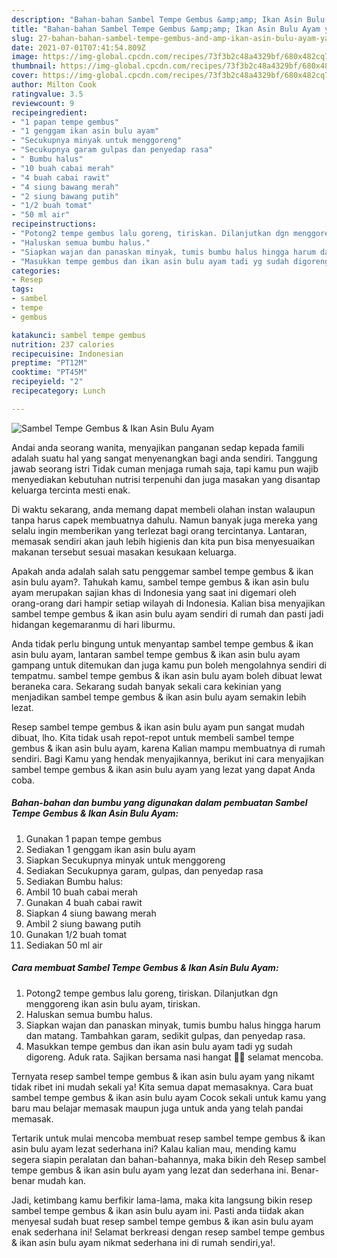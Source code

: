 ```yaml
---
description: "Bahan-bahan Sambel Tempe Gembus &amp;amp; Ikan Asin Bulu Ayam yang lezat dan Mudah Dibuat"
title: "Bahan-bahan Sambel Tempe Gembus &amp;amp; Ikan Asin Bulu Ayam yang lezat dan Mudah Dibuat"
slug: 27-bahan-bahan-sambel-tempe-gembus-and-amp-ikan-asin-bulu-ayam-yang-lezat-dan-mudah-dibuat
date: 2021-07-01T07:41:54.809Z
image: https://img-global.cpcdn.com/recipes/73f3b2c48a4329bf/680x482cq70/sambel-tempe-gembus-ikan-asin-bulu-ayam-foto-resep-utama.jpg
thumbnail: https://img-global.cpcdn.com/recipes/73f3b2c48a4329bf/680x482cq70/sambel-tempe-gembus-ikan-asin-bulu-ayam-foto-resep-utama.jpg
cover: https://img-global.cpcdn.com/recipes/73f3b2c48a4329bf/680x482cq70/sambel-tempe-gembus-ikan-asin-bulu-ayam-foto-resep-utama.jpg
author: Milton Cook
ratingvalue: 3.5
reviewcount: 9
recipeingredient:
- "1 papan tempe gembus"
- "1 genggam ikan asin bulu ayam"
- "Secukupnya minyak untuk menggoreng"
- "Secukupnya garam gulpas dan penyedap rasa"
- " Bumbu halus"
- "10 buah cabai merah"
- "4 buah cabai rawit"
- "4 siung bawang merah"
- "2 siung bawang putih"
- "1/2 buah tomat"
- "50 ml air"
recipeinstructions:
- "Potong2 tempe gembus lalu goreng, tiriskan. Dilanjutkan dgn menggoreng ikan asin bulu ayam, tiriskan."
- "Haluskan semua bumbu halus."
- "Siapkan wajan dan panaskan minyak, tumis bumbu halus hingga harum dan matang. Tambahkan garam, sedikit gulpas, dan penyedap rasa."
- "Masukkan tempe gembus dan ikan asin bulu ayam tadi yg sudah digoreng. Aduk rata. Sajikan bersama nasi hangat 🥰😍 selamat mencoba."
categories:
- Resep
tags:
- sambel
- tempe
- gembus

katakunci: sambel tempe gembus 
nutrition: 237 calories
recipecuisine: Indonesian
preptime: "PT12M"
cooktime: "PT45M"
recipeyield: "2"
recipecategory: Lunch

---
```



![Sambel Tempe Gembus &amp; Ikan Asin Bulu Ayam](https://img-global.cpcdn.com/recipes/73f3b2c48a4329bf/680x482cq70/sambel-tempe-gembus-ikan-asin-bulu-ayam-foto-resep-utama.jpg)

Andai anda seorang wanita, menyajikan panganan sedap kepada famili adalah suatu hal yang sangat menyenangkan bagi anda sendiri. Tanggung jawab seorang istri Tidak cuman menjaga rumah saja, tapi kamu pun wajib menyediakan kebutuhan nutrisi terpenuhi dan juga masakan yang disantap keluarga tercinta mesti enak.

Di waktu  sekarang, anda memang dapat membeli olahan instan walaupun tanpa harus capek membuatnya dahulu. Namun banyak juga mereka yang selalu ingin memberikan yang terlezat bagi orang tercintanya. Lantaran, memasak sendiri akan jauh lebih higienis dan kita pun bisa menyesuaikan makanan tersebut sesuai masakan kesukaan keluarga. 



Apakah anda adalah salah satu penggemar sambel tempe gembus &amp; ikan asin bulu ayam?. Tahukah kamu, sambel tempe gembus &amp; ikan asin bulu ayam merupakan sajian khas di Indonesia yang saat ini digemari oleh orang-orang dari hampir setiap wilayah di Indonesia. Kalian bisa menyajikan sambel tempe gembus &amp; ikan asin bulu ayam sendiri di rumah dan pasti jadi hidangan kegemaranmu di hari liburmu.

Anda tidak perlu bingung untuk menyantap sambel tempe gembus &amp; ikan asin bulu ayam, lantaran sambel tempe gembus &amp; ikan asin bulu ayam gampang untuk ditemukan dan juga kamu pun boleh mengolahnya sendiri di tempatmu. sambel tempe gembus &amp; ikan asin bulu ayam boleh dibuat lewat beraneka cara. Sekarang sudah banyak sekali cara kekinian yang menjadikan sambel tempe gembus &amp; ikan asin bulu ayam semakin lebih lezat.

Resep sambel tempe gembus &amp; ikan asin bulu ayam pun sangat mudah dibuat, lho. Kita tidak usah repot-repot untuk membeli sambel tempe gembus &amp; ikan asin bulu ayam, karena Kalian mampu membuatnya di rumah sendiri. Bagi Kamu yang hendak menyajikannya, berikut ini cara menyajikan sambel tempe gembus &amp; ikan asin bulu ayam yang lezat yang dapat Anda coba.

<!--inarticleads1-->

##### Bahan-bahan dan bumbu yang digunakan dalam pembuatan Sambel Tempe Gembus &amp; Ikan Asin Bulu Ayam:

1. Gunakan 1 papan tempe gembus
1. Sediakan 1 genggam ikan asin bulu ayam
1. Siapkan Secukupnya minyak untuk menggoreng
1. Sediakan Secukupnya garam, gulpas, dan penyedap rasa
1. Sediakan  Bumbu halus:
1. Ambil 10 buah cabai merah
1. Gunakan 4 buah cabai rawit
1. Siapkan 4 siung bawang merah
1. Ambil 2 siung bawang putih
1. Gunakan 1/2 buah tomat
1. Sediakan 50 ml air




<!--inarticleads2-->

##### Cara membuat Sambel Tempe Gembus &amp; Ikan Asin Bulu Ayam:

1. Potong2 tempe gembus lalu goreng, tiriskan. Dilanjutkan dgn menggoreng ikan asin bulu ayam, tiriskan.
1. Haluskan semua bumbu halus.
1. Siapkan wajan dan panaskan minyak, tumis bumbu halus hingga harum dan matang. Tambahkan garam, sedikit gulpas, dan penyedap rasa.
1. Masukkan tempe gembus dan ikan asin bulu ayam tadi yg sudah digoreng. Aduk rata. Sajikan bersama nasi hangat 🥰😍 selamat mencoba.




Ternyata resep sambel tempe gembus &amp; ikan asin bulu ayam yang nikamt tidak ribet ini mudah sekali ya! Kita semua dapat memasaknya. Cara buat sambel tempe gembus &amp; ikan asin bulu ayam Cocok sekali untuk kamu yang baru mau belajar memasak maupun juga untuk anda yang telah pandai memasak.

Tertarik untuk mulai mencoba membuat resep sambel tempe gembus &amp; ikan asin bulu ayam lezat sederhana ini? Kalau kalian mau, mending kamu segera siapin peralatan dan bahan-bahannya, maka bikin deh Resep sambel tempe gembus &amp; ikan asin bulu ayam yang lezat dan sederhana ini. Benar-benar mudah kan. 

Jadi, ketimbang kamu berfikir lama-lama, maka kita langsung bikin resep sambel tempe gembus &amp; ikan asin bulu ayam ini. Pasti anda tiidak akan menyesal sudah buat resep sambel tempe gembus &amp; ikan asin bulu ayam enak sederhana ini! Selamat berkreasi dengan resep sambel tempe gembus &amp; ikan asin bulu ayam nikmat sederhana ini di rumah sendiri,ya!.

